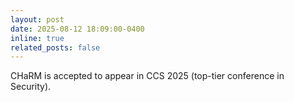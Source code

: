 ```yaml
---
layout: post
date: 2025-08-12 18:09:00-0400
inline: true
related_posts: false
---
```


CHaRM is accepted to appear in CCS 2025 (top-tier conference in Security).
